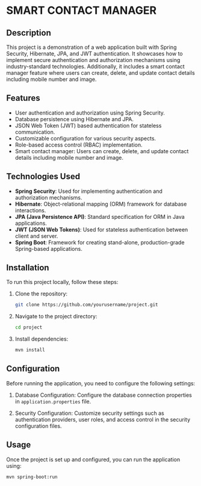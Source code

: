 # SMART CONTACT MANAGER

## Description

This project is a demonstration of a web application built with Spring Security, Hibernate, JPA, and JWT authentication. It showcases how to implement secure authentication and authorization mechanisms using industry-standard technologies. Additionally, it includes a smart contact manager feature where users can create, delete, and update contact details including mobile number and image.

## Features

- User authentication and authorization using Spring Security.
- Database persistence using Hibernate and JPA.
- JSON Web Token (JWT) based authentication for stateless communication.
- Customizable configuration for various security aspects.
- Role-based access control (RBAC) implementation.
- Smart contact manager: Users can create, delete, and update contact details including mobile number and image.

## Technologies Used

- **Spring Security**: Used for implementing authentication and authorization mechanisms.
- **Hibernate**: Object-relational mapping (ORM) framework for database interactions.
- **JPA (Java Persistence API)**: Standard specification for ORM in Java applications.
- **JWT (JSON Web Tokens)**: Used for stateless authentication between client and server.
- **Spring Boot**: Framework for creating stand-alone, production-grade Spring-based applications.

## Installation

To run this project locally, follow these steps:

1. Clone the repository:

    ```bash
    git clone https://github.com/yourusername/project.git
    ```

2. Navigate to the project directory:

    ```bash
    cd project
    ```

3. Install dependencies:

    ```bash
    mvn install
    ```

## Configuration

Before running the application, you need to configure the following settings:

1. Database Configuration: Configure the database connection properties in `application.properties` file.

2. Security Configuration: Customize security settings such as authentication providers, user roles, and access control in the security configuration files.

## Usage

Once the project is set up and configured, you can run the application using:

```bash
mvn spring-boot:run
